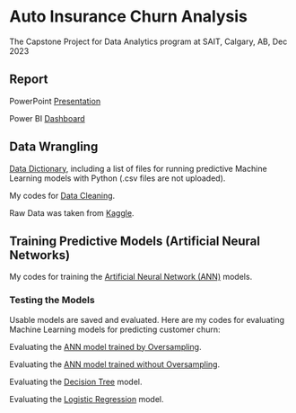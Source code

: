 # Auto Insurance Churn Analysis
The Capstone Project for Data Analytics program at SAIT, Calgary, AB, Dec 2023
## Report
PowerPoint [Presentation](https://uofc-my.sharepoint.com/:p:/g/personal/weidong_sun1_ucalgary_ca/EWDtnpEmRShPs4EHnyqQYZQBcGMNAcHMwHbqxv8qGnve0Q?e=KDgaMd)

Power BI [Dashboard](https://app.powerbi.com/view?r=eyJrIjoiMDljZDNlMDEtOWMwOC00NDc4LTk0YmMtNGVlMTQ5NzdhODFkIiwidCI6ImY1MmYyMTgzLTlmNjctNGFkMi1iNjU2LTZmNzU0ZmUxOTZjYiIsImMiOjZ9)

## Data Wrangling

[Data Dictionary](https://github.com/Weidsn/capstone_project/blob/main/Readme.txt), including a list of files for running predictive Machine Learning models with Python (.csv files are not uploaded).

My codes for [Data Cleaning](https://github.com/Weidsn/capstone_project/blob/main/data_cleaning_group2.py).

Raw Data was taken from [Kaggle](https://www.kaggle.com/datasets/merishnasuwal/auto-insurance-churn-analysis-dataset?select=autoinsurance_churn.csv).

## Training Predictive Models (Artificial Neural Networks)

My codes for training the [Artificial Neural Network (ANN)](https://github.com/Weidsn/capstone_project/blob/main/ChurnAnalysis.py) models. 

### Testing the Models
Usable models are saved and evaluated. 
Here are my codes for evaluating Machine Learning models for predicting customer churn:

Evaluating the [ANN model trained by Oversampling](https://github.com/Weidsn/capstone_project/blob/main/ann_resampled_group2.py).

Evaluating the [ANN model trained without Oversampling](https://github.com/Weidsn/capstone_project/blob/main/ann_origsample_group2.py).

Evaluating the [Decision Tree](https://github.com/Weidsn/capstone_project/blob/main/decisiontree_group2.py) model.

Evaluating the [Logistic Regression](https://github.com/Weidsn/capstone_project/blob/main/regression_group2.py) model.

